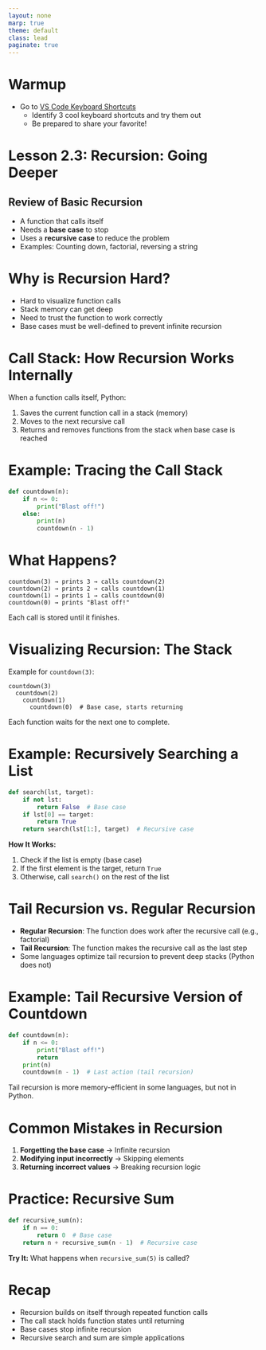 ```yaml
---
layout: none
marp: true
theme: default
class: lead
paginate: true
---
```


<!-- headingDivider: 1 -->
<!-- backgroundColor: black -->
<!-- class: invert -->

# **Warmup**

- Go to [VS Code Keyboard Shortcuts](https://code.visualstudio.com/shortcuts/keyboard-shortcuts-windows.pdf)
  - Identify 3 cool keyboard shortcuts and try them out
  - Be prepared to share your favorite!

# Lesson 2.3: Recursion: Going Deeper

## Review of Basic Recursion

- A function that calls itself
- Needs a **base case** to stop
- Uses a **recursive case** to reduce the problem
- Examples: Counting down, factorial, reversing a string

# Why is Recursion Hard?

- Hard to visualize function calls
- Stack memory can get deep
- Need to trust the function to work correctly
- Base cases must be well-defined to prevent infinite recursion

# Call Stack: How Recursion Works Internally

When a function calls itself, Python:
1. Saves the current function call in a stack (memory)
2. Moves to the next recursive call
3. Returns and removes functions from the stack when base case is reached

# Example: Tracing the Call Stack

```python
def countdown(n):
    if n <= 0:
        print("Blast off!")
    else:
        print(n)
        countdown(n - 1)
```

# What Happens?

```text
countdown(3) → prints 3 → calls countdown(2)
countdown(2) → prints 2 → calls countdown(1)
countdown(1) → prints 1 → calls countdown(0)
countdown(0) → prints "Blast off!"
```

Each call is stored until it finishes.

# Visualizing Recursion: The Stack

Example for `countdown(3)`:
```text
countdown(3)
  countdown(2)
    countdown(1)
      countdown(0)  # Base case, starts returning
```

Each function waits for the next one to complete.

# Example: Recursively Searching a List

```python
def search(lst, target):
    if not lst:
        return False  # Base case
    if lst[0] == target:
        return True
    return search(lst[1:], target)  # Recursive case
```

**How It Works:**
1. Check if the list is empty (base case)
2. If the first element is the target, return `True`
3. Otherwise, call `search()` on the rest of the list

# Tail Recursion vs. Regular Recursion

- **Regular Recursion**: The function does work after the recursive call (e.g., factorial)
- **Tail Recursion**: The function makes the recursive call as the last step
- Some languages optimize tail recursion to prevent deep stacks (Python does not)

# Example: Tail Recursive Version of Countdown

```python
def countdown(n):
    if n <= 0:
        print("Blast off!")
        return
    print(n)
    countdown(n - 1)  # Last action (tail recursion)
```

Tail recursion is more memory-efficient in some languages, but not in Python.

# Common Mistakes in Recursion

1. **Forgetting the base case** → Infinite recursion
2. **Modifying input incorrectly** → Skipping elements
3. **Returning incorrect values** → Breaking recursion logic

# Practice: Recursive Sum

```python
def recursive_sum(n):
    if n == 0:
        return 0  # Base case
    return n + recursive_sum(n - 1)  # Recursive case
```

**Try It:** What happens when `recursive_sum(5)` is called?

# Recap

- Recursion builds on itself through repeated function calls
- The call stack holds function states until returning
- Base cases stop infinite recursion
- Recursive search and sum are simple applications
